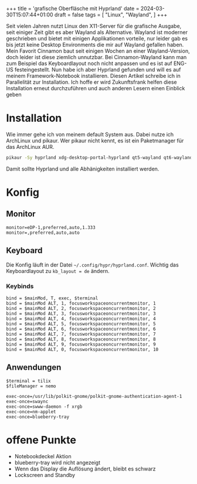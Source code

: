 +++
title = 'grafische Oberfläsche mit Hyprland'
date = 2024-03-30T15:07:44+01:00
draft = false
tags = [
    "Linux",
    "Wayland",
]
+++

Seit vielen Jahren nutzt Linux den X11-Server für die grafische Ausgabe, seit einiger Zeit gibt es aber Wayland als Alternative.
Wayland ist moderner geschrieben und bietet mit einigen Applikationen vorteile, nur leider gab es bis jetzt keine Desktop Environments die mir auf Wayland gefallen haben. Mein Favorit Cinnamon baut seit einigen Wochen an einer Wayland-Version, doch leider ist diese ziemlich unnutzbar. Bei Cinnamon-Wayland kann man zum Beispiel das Keyboardlayout noch nicht anpassen und es ist auf ENG-US festeingestellt. Nun habe ich aber Hyprland gefunden und will es auf meinem Framework-Notebook installieren. Diesen Artikel schreibe ich in Parallelität zur Installation. Ich hoffe er wird Zukunftsfrank helfen diese Installation erneut durchzuführen und auch anderen Lesern einen Einblick geben

# Installation
Wie immer gehe ich von meinem default System aus. Dabei nutze ich ArchLinux und pikaur. Wer pikaur nicht kennt, es ist ein Paketmanager für das ArchLinux AUR.
```bash
pikaur -Sy hyprland xdg-desktop-portal-hyprland qt5-wayland qt6-wayland swaync nwg-panel nwg-menu nwg-shell-config swww
```
Damit sollte Hyprland und alle Abhänigkeiten installiert werden.

# Konfig
## Monitor
```
monitor=eDP-1,preferred,auto,1.333
monitor=,preferred,auto,auto
```
## Keyboard
Die Konfig läuft in der Datei `~/.config/hypr/hyprland.conf`.
Wichtig das Keyboardlayout zu `kb_layout = de` ändern.

### Keybinds
```
bind = $mainMod, T, exec, $terminal
bind = $mainMod ALT, 1, focusworkspaceoncurrentmonitor, 1
bind = $mainMod ALT, 2, focusworkspaceoncurrentmonitor, 2
bind = $mainMod ALT, 3, focusworkspaceoncurrentmonitor, 3
bind = $mainMod ALT, 4, focusworkspaceoncurrentmonitor, 4
bind = $mainMod ALT, 5, focusworkspaceoncurrentmonitor, 5
bind = $mainMod ALT, 6, focusworkspaceoncurrentmonitor, 6
bind = $mainMod ALT, 7, focusworkspaceoncurrentmonitor, 7
bind = $mainMod ALT, 8, focusworkspaceoncurrentmonitor, 8
bind = $mainMod ALT, 9, focusworkspaceoncurrentmonitor, 9
bind = $mainMod ALT, 0, focusworkspaceoncurrentmonitor, 10
```

## Anwendungen
```
$terminal = tilix
$fileManager = nemo
```

```
exec-once=/usr/lib/polkit-gnome/polkit-gnome-authentication-agent-1
exec-once=swaync
exec-once=swww-daemon -f xrgb
exec-once=nm-applet
exec-once=blueberry-tray
```

# offene Punkte
- Notebookdeckel Aktion
- blueberry-tray wird nicht angezeigt
- Wenn das Display die Auflösung ändert, bleibt es schwarz
- Lockscreen and Standby